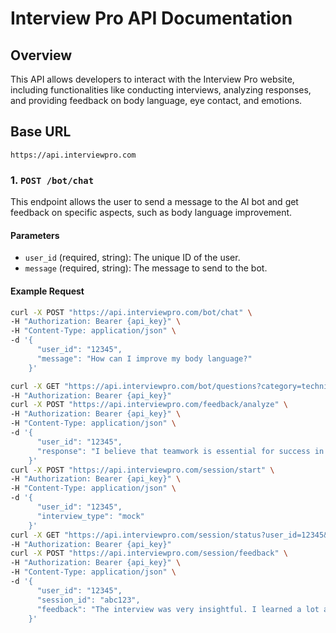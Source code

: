 # Interview Pro API Documentation

## Overview
This API allows developers to interact with the Interview Pro website, including functionalities like conducting interviews, analyzing responses, and providing feedback on body language, eye contact, and emotions.

## Base URL
`https://api.interviewpro.com`
### 1. `POST /bot/chat`

This endpoint allows the user to send a message to the AI bot and get feedback on specific aspects, such as body language improvement.

#### Parameters

- `user_id` (required, string): The unique ID of the user.
- `message` (required, string): The message to send to the bot.

#### Example Request

```bash
curl -X POST "https://api.interviewpro.com/bot/chat" \
-H "Authorization: Bearer {api_key}" \
-H "Content-Type: application/json" \
-d '{
      "user_id": "12345",
      "message": "How can I improve my body language?"
    }'

curl -X GET "https://api.interviewpro.com/bot/questions?category=technical&limit=5" \
-H "Authorization: Bearer {api_key}"
curl -X POST "https://api.interviewpro.com/feedback/analyze" \
-H "Authorization: Bearer {api_key}" \
-H "Content-Type: application/json" \
-d '{
      "user_id": "12345",
      "response": "I believe that teamwork is essential for success in any project."
    }'
curl -X POST "https://api.interviewpro.com/session/start" \
-H "Authorization: Bearer {api_key}" \
-H "Content-Type: application/json" \
-d '{
      "user_id": "12345",
      "interview_type": "mock"
    }'
curl -X GET "https://api.interviewpro.com/session/status?user_id=12345&session_id=abc123" \
-H "Authorization: Bearer {api_key}"
curl -X POST "https://api.interviewpro.com/session/feedback" \
-H "Authorization: Bearer {api_key}" \
-H "Content-Type: application/json" \
-d '{
      "user_id": "12345",
      "session_id": "abc123",
      "feedback": "The interview was very insightful. I learned a lot about my weaknesses."
    }'



